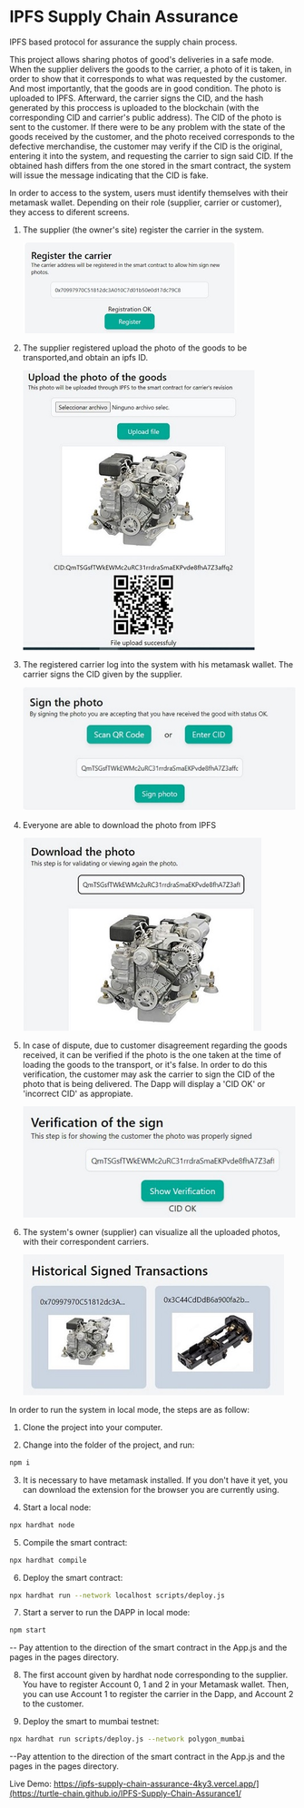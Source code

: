 # IPFS Supply Chain Assurance

IPFS based protocol for assurance the supply chain process.

This project allows sharing photos of good's deliveries in a safe mode. When the supplier delivers the goods to the carrier, a photo of it is taken, in order to show that it corresponds to what was requested by the customer. And most importantly, that the goods are in good condition. The photo is uploaded to IPFS. Afterward, the carrier signs the CID, and the hash generated by this proccess is uploaded to the blockchain (with the corresponding CID and carrier's public address). 
The CID of the photo is sent to the customer.
If there were to be any problem with the state of the goods received by the customer, and the photo received corresponds to the defective merchandise, the customer may verify if the CID is the original, entering it into the system, and requesting the carrier to sign said CID. If the obtained hash differs from the one stored in the smart contract, the system will issue the message indicating that the CID is fake.

In order to access to the system, users must identify themselves with their metamask wallet. Depending on their role (supplier, carrier or customer), they access to diferent screens.

1. The supplier (the owner's site) register the carrier in the system.
   
   ![Example](assets/carrier_registration.JPG)

2. The supplier registered upload the photo of the goods to be transported,and obtain an ipfs ID.

    ![Example](assets/upload_photo.JPG)

3. The registered carrier log into the system with his metamask wallet. 
   The carrier signs the CID given by the supplier.

    ![Example](assets/photo_sign.JPG)

4. Everyone are able to download the photo from IPFS

    ![Example](assets/photo_download.JPG)

5. In case of dispute, due to customer disagreement regarding the goods received, it can be verified if
   the photo is the one taken at the time of loading the goods to the transport, or it's false. In order to
   do this verification, the customer may ask the carrier to sign the CID of the photo that is being delivered.
   The Dapp will display a 'CID OK' or 'incorrect CID' as appropiate. 

    ![Example](assets/photo_verification.JPG)

6. The system's owner (supplier) can visualize all the uploaded photos, with their correspondent carriers.

    ![Example](assets/hist_sign_trans.JPG)


In order to run the system in local mode, the steps are as follow:

1. Clone the project into your computer.

2. Change into the folder of the project, and run:
```bash
npm i
```
3. It is necessary to have metamask installed. If you don't have it yet, you can download the extension for the browser   you are currently using.

4. Start a local node:
```bash
npx hardhat node
``` 

5.  Compile the smart contract:
```bash
npx hardhat compile
``` 

6. Deploy the smart contract:
```bash
npx hardhat run --network localhost scripts/deploy.js
``` 

7. Start a server to run the DAPP in local mode:
```bash
npm start
```
 -- Pay attention to the direction of the smart contract in the App.js and the pages in the pages directory. 

8. The first account given by hardhat node corresponding to the supplier. 
   You have to register Account 0, 1 and 2 in your Metamask wallet. Then, you
   can use Account 1 to register the carrier in the Dapp, and Account 2 to the customer.
 
9. Deploy the smart to mumbai testnet:
```bash
npx hardhat run scripts/deploy.js --network polygon_mumbai
``` 
--Pay attention to the direction of the smart contract in the App.js and the pages in the pages directory.

Live Demo: https://ipfs-supply-chain-assurance-4ky3.vercel.app/](https://turtle-chain.github.io/IPFS-Supply-Chain-Assurance1/
